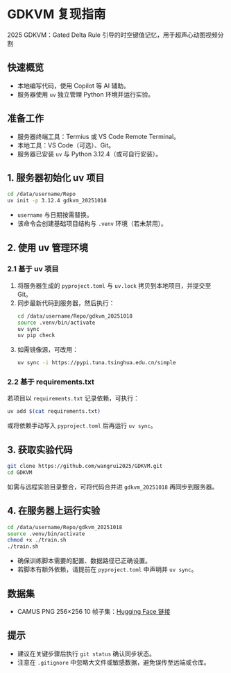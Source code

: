 # GDKVM 复现指南
2025 GDKVM：Gated Delta Rule 引导的时空键值记忆，用于超声心动图视频分割

## 快速概览
- 本地编写代码，使用 Copilot 等 AI 辅助。
- 服务器使用 `uv` 独立管理 Python 环境并运行实验。

## 准备工作
- 服务器终端工具：Termius 或 VS Code Remote Terminal。
- 本地工具：VS Code（可选）、Git。
- 服务器已安装 `uv` 与 Python 3.12.4（或可自行安装）。

## 1. 服务器初始化 uv 项目
```bash
cd /data/username/Repo
uv init -p 3.12.4 gdkvm_20251018
```
- `username` 与日期按需替换。
- 该命令会创建基础项目结构与 `.venv` 环境（若未禁用）。

## 2. 使用 uv 管理环境
### 2.1 基于 uv 项目
1. 将服务器生成的 `pyproject.toml` 与 `uv.lock` 拷贝到本地项目，并提交至 Git。
2. 同步最新代码到服务器，然后执行：
   ```bash
   cd /data/username/Repo/gdkvm_20251018
   source .venv/bin/activate
   uv sync
   uv pip check
   ```
3. 如需镜像源，可改用：
   ```bash
   uv sync -i https://pypi.tuna.tsinghua.edu.cn/simple
   ```

### 2.2 基于 requirements.txt
若项目以 `requirements.txt` 记录依赖，可执行：
```bash
uv add $(cat requirements.txt)
```
或将依赖手动写入 `pyproject.toml` 后再运行 `uv sync`。

## 3. 获取实验代码
```bash
git clone https://github.com/wangrui2025/GDKVM.git
cd GDKVM
```
如需与远程实验目录整合，可将代码合并进 `gdkvm_20251018` 再同步到服务器。

## 4. 在服务器上运行实验
```bash
cd /data/username/Repo/gdkvm_20251018
source .venv/bin/activate
chmod +x ./train.sh
./train.sh
```
- 确保训练脚本需要的配置、数据路径已正确设置。
- 若脚本有额外依赖，请提前在 `pyproject.toml` 中声明并 `uv sync`。

## 数据集
- CAMUS PNG 256×256 10 帧子集：[Hugging Face 链接](https://huggingface.co/datasets/miyuki17/camus_png256x256_10f_20250709)

## 提示
- 建议在关键步骤后执行 `git status` 确认同步状态。
- 注意在 `.gitignore` 中忽略大文件或敏感数据，避免误传至远端或仓库。
